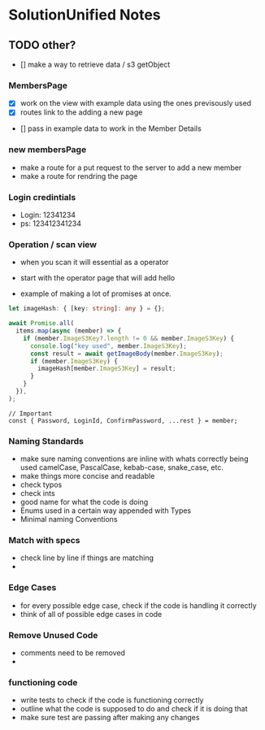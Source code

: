# SolutionUnified Notes

## TODO other?

- [] make a way to retrieve data / s3 getObject

### MembersPage

- [x] work on the view with example data using the ones previsously used
- [x] routes link to the adding a new page
- [] pass in example data to work in the Member Details

### new membersPage

- make a route for a put request to the server to add a new member
- make a route for rendring the page

### Login credintials

- Login: 12341234
- ps: 123412341234

### Operation / scan view

- when you scan it will essential as a operator
- start with the operator page that will add hello

- example of making a lot of promises at once.

```typescript
let imageHash: { [key: string]: any } = {};

await Promise.all(
  items.map(async (member) => {
    if (member.ImageS3Key?.length != 0 && member.ImageS3Key) {
      console.log("key used", member.ImageS3Key);
      const result = await getImageBody(member.ImageS3Key);
      if (member.ImageS3Key) {
        imageHash[member.ImageS3Key] = result;
      }
    }
  }),
);
```

    // Important
    const { Password, LoginId, ConfirmPassword, ...rest } = member;


### Naming Standards

- make sure naming conventions are inline with whats correctly being used camelCase, PascalCase, kebab-case, snake_case, etc.
- make things more concise and readable
- check typos
- check ints
- good name for what the code is doing
- Enums used in a certain way appended with Types
- Minimal naming Conventions

### Match with specs

- check line by line if things are matching
-

### Edge Cases

- for every possible edge case, check if the code is handling it correctly
- think of all of possible edge cases in code

### Remove Unused Code

- comments need to be removed
-

### functioning code

- write tests to check if the code is functioning correctly
- outline what the code is supposed to do and check if it is doing that
- make sure test are passing after making any changes

